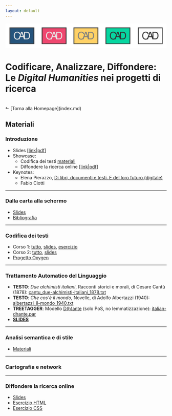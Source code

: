 ```yaml
---
layout: default
---
```


![CAD-logo](assets/img/CAD-logo-long.png)

# Codificare, Analizzare, Diffondere: <br />Le *Digital Humanities* nei progetti di ricerca
<br/>
&#11025; [Torna alla Homepage](index.md)
<br/>

## Materiali


### Introduzione

- Slides [[link](https://elespdn.github.io/talks/20190719_verona/20190719_introDH.html#/)&#x7c;[pdf](materiali/intro/CADverona_intro.pdf)]
- Showcase:
	- Codifica dei testi [materiali](materiali/tei/showcase.zip)
	- Diffondere la ricerca online [[link](https://elespdn.github.io/talks/20190719_verona/20190719_showcase.html#/)&#x7c;[pdf](materiali/intro/showcase)]
- Keynotes:
	- Elena Pierazzo, [Di libri, documenti e testi. E del loro futuro (digitale)](https://www.dropbox.com/s/lued5l4kqmw9dck/DSE.pdf?dl=0)
	- Fabio Ciotti

---

### Dalla carta alla schermo

- [Slides](materiali/ocr/Bazzaco_pptCAD2019.pdf)
- [Bibliografia](materiali/ocr/bibliografia_OCR_per_umanisti.pdf)

---

### Codifica dei testi

- Corso 1: [tutto](materiali/tei/corso_1.zip), [slides](https://github.com/CADottorato/sito/blob/master/materiali/tei/corso_1/TEI_1.md), [esercizio](https://github.com/CADottorato/sito/blob/master/materiali/tei/corso_1/Esercizio_1/Esercizio_1.md)
- Corso 2: [tutto](materiali/tei/corso_2.zip), [slides](https://github.com/CADottorato/sito/blob/master/materiali/tei/corso_2/TEI_2.md) 
- [Progetto Oxygen](materiali/tei/Corso_2019_07_16_Verona.xpr)


---

### Trattamento Automatico del Linguaggio

- **TESTO**: _Due alchimisti italiani_, Racconti storici e morali, di Cesare Cantù (1878): [cantu_due-alchimisti-italiani_1878.txt](materiali/nlp/cantu_due-alchimisti-italiani_1878.txt)
- **TESTO**: _Che cos'è il mondo_, Novelle, di Adolfo Albertazzi (1940): [albertazzi_il-mondo_1940.txt](materiali/nlp/albertazzi_il-mondo_1940.txt)
- **TREETAGGER**: Modello [D(h)ante](https://dh.fbk.eu/D%28h%29ante) (solo PoS, no lemmatizzazione): [italian-dhante.par](materiali/nlp/italian-dhante.par)
- **[SLIDES](materiali/nlp/slides/index.html)**


---


### Analisi semantica e di stile

- [Materiali](https://owncloud.gwdg.de/index.php/s/XsziMPRXz8kRWWU)

---

### Cartografia e network


--- 

### Diffondere la ricerca online

- [Slides](https://elespdn.github.io/talks/20190719_verona/20190719_webPubVerona.html#/)
- [Esercizio HTML](https://cadottorato.github.io/sito/materiali/pub/exerciseHTML.zip)
- [Esercizio CSS](https://cadottorato.github.io/sito/materiali/pub/CSS.zip)